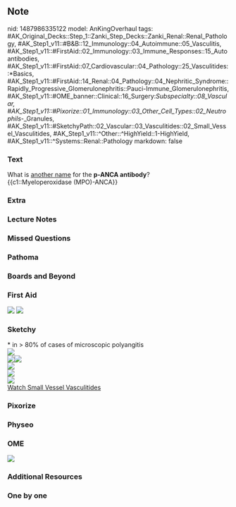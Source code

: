 ## Note
nid: 1487986335122
model: AnKingOverhaul
tags: #AK_Original_Decks::Step_1::Zanki_Step_Decks::Zanki_Renal::Renal_Pathology, #AK_Step1_v11::#B&B::12_Immunology::04_Autoimmune::05_Vasculitis, #AK_Step1_v11::#FirstAid::02_Immunology::03_Immune_Responses::15_Autoantibodies, #AK_Step1_v11::#FirstAid::07_Cardiovascular::04_Pathology::25_Vasculitides::*Basics, #AK_Step1_v11::#FirstAid::14_Renal::04_Pathology::04_Nephritic_Syndrome::Rapidly_Progressive_Glomerulonephritis::Pauci-Immune_Glomerulonephritis, #AK_Step1_v11::#OME_banner::Clinical::16_Surgery:_Subspecialty::08_Vascular, #AK_Step1_v11::#Pixorize::01_Immunology::03_Other_Cell_Types::02_Neutrophils_-_Granules, #AK_Step1_v11::#SketchyPath::02_Vascular::03_Vasculitides::02_Small_Vessel_Vasculitides, #AK_Step1_v11::^Other::^HighYield::1-HighYield, #AK_Step1_v11::^Systems::Renal::Pathology
markdown: false

### Text
<div>
  What is <u>another name</u> for the <b>p-ANCA antibody</b>?
</div>
<div>
  {{c1::Myeloperoxidase (MPO)-ANCA}}
</div>

### Extra


### Lecture Notes


### Missed Questions


### Pathoma


### Boards and Beyond


### First Aid
<img src="tmpHvEE4X.png"> <img src="tmp58MA0e.png">

### Sketchy
<div>
  * in > 80% of cases of microscopic polyangitis
</div>
<div><img src=
"SketchyMedical%202019-12-20%2012-00-31_1566160514431.jpg" class=
"resizer"></div>
<div>
  <div>
    <div><img src=
    "Screen%20Shot%202019-08-06%20at%204.21.56%20PM.png" class=
    "resizer"><img src="Zoverall%20picure_1566160514431.jpg" class=
    "resizer"></div>
    <div><img src=
    "Screen%20Shot%202019-08-05%20at%207.04.30%20AM.png" class=
    "resizer"></div>
  </div>
  <div>
    <div><img src=
    "Screen%20Shot%202019-08-06%20at%204.23.10%20PM.png" class=
    "resizer"></div>
    <div><img src=
    "Screen%20Shot%202019-08-06%20at%204.23.18%20PM.png" class=
    "resizer"></div>
  </div>
</div><a href=
"https://dashboard.sketchy.com/study/medical/courses/medical-pathophysiology/units/medical-pathophysiology-vascular/videos/medical-pathophysiology-vascular-vasculitides-small-vessel-vasculitides?utm_source=anki&utm_medium=partnership&utm_campaign=february_update&utm_content=medical">Watch
Small Vessel Vasculitides</a>

### Pixorize


### Physeo


### OME
<div class="ome-widget">
  <a href=
  "https://onlinemeded.org/spa/surgery-subspecialty/vascular/acquire?ref=anki">
  <img src="_OME_AnkiFlashcards_Lesson_4.png"></a>
</div>

### Additional Resources


### One by one

